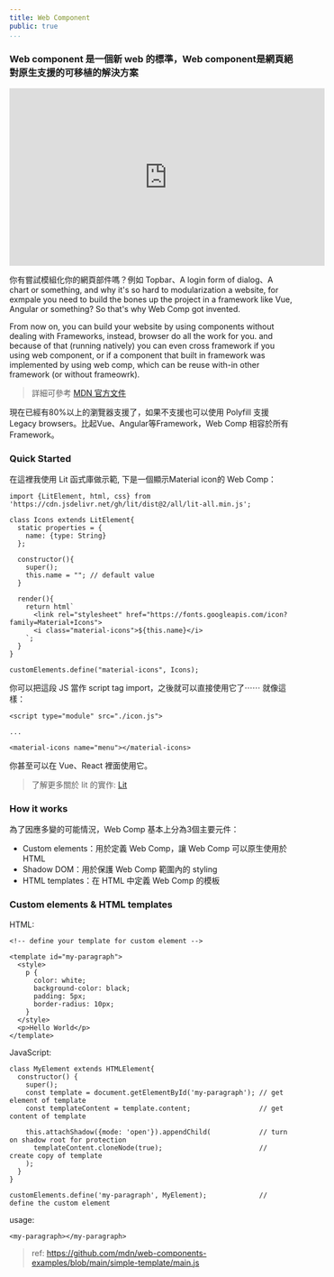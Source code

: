 ```yaml
---
title: Web Component
public: true
...
```


### Web component 是一個新 web 的標準，Web component是網頁絕對原生支援的可移植的解決方案

<iframe width="560" height="315" src="https://www.youtube.com/embed/xCeutzpRlzA" title="YouTube video player" frameborder="0" allow="accelerometer; autoplay; clipboard-write; encrypted-media; gyroscope; picture-in-picture" allowfullscreen></iframe>

你有嘗試模組化你的網頁部件嗎？例如 Topbar、A login form of dialog、A chart or something, and why it's so hard to modularization a website, for exmpale you need to build the bones up the project in a framework like Vue, Angular or something? So that's why Web Comp got invented. 

From now on, you can build your website by using components without dealing with Frameworks, instead, browser do all the work for you. and because of that (running natively) you can even cross framework if you using web component, or if a component that built in framework was implemented by using web comp, which can be reuse with-in other framework (or without frameowrk).

> 詳細可參考 [MDN 官方文件](https://developer.mozilla.org/en-US/docs/Web/Web_Components)

現在已經有80%以上的瀏覽器支援了，如果不支援也可以使用 Polyfill 支援 Legacy browsers。比起Vue、Angular等Framework，Web Comp 相容於所有Framework。

### Quick Started

在這裡我使用 Lit 函式庫做示範, 下是一個顯示Material icon的 Web Comp：

```
import {LitElement, html, css} from 'https://cdn.jsdelivr.net/gh/lit/dist@2/all/lit-all.min.js';

class Icons extends LitElement{
  static properties = {
    name: {type: String}
  };

  constructor(){
    super();
    this.name = ""; // default value
  }

  render(){
    return html`
      <link rel="stylesheet" href="https://fonts.googleapis.com/icon?family=Material+Icons">
      <i class="material-icons">${this.name}</i>
    `;
  }
}

customElements.define("material-icons", Icons);
```

你可以把這段 JS 當作 script tag import，之後就可以直接使用它了⋯⋯ 就像這樣：

```
<script type="module" src="./icon.js">

...

<material-icons name="menu"></material-icons>
```

你甚至可以在 Vue、React 裡面使用它。

> 了解更多關於 lit 的實作: [Lit](./web-comp-lit)

### How it works

為了因應多變的可能情況，Web Comp 基本上分為3個主要元件：

* Custom elements：用於定義 Web Comp，讓 Web Comp 可以原生使用於 HTML
* Shadow DOM：用於保護 Web Comp 範圍內的 styling
* HTML templates：在 HTML 中定義 Web Comp 的模板

### Custom elements & HTML templates

HTML: 
```
<!-- define your template for custom element -->

<template id="my-paragraph">
  <style>
    p {
      color: white;
      background-color: black;
      padding: 5px;
      border-radius: 10px;
    }
  </style>
  <p>Hello World</p>
</template>
```

JavaScript:
```
class MyElement extends HTMLElement{
  constructor() {
    super();
    const template = document.getElementById('my-paragraph'); // get element of template
    const templateContent = template.content;                 // get content of template

    this.attachShadow({mode: 'open'}).appendChild(            // turn on shadow root for protection
      templateContent.cloneNode(true);                        // create copy of template
    );
  }
}

customElements.define('my-paragraph', MyElement);             // define the custom element
```

usage:
```
<my-paragraph></my-paragraph>
```

> ref: https://github.com/mdn/web-components-examples/blob/main/simple-template/main.js